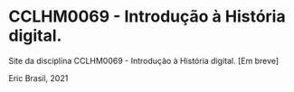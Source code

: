 # CCLHM0069 - Introdução à História digital.

Site da disciplina CCLHM0069 - Introdução à História digital.  [Em breve]

Eric Brasil, 2021
